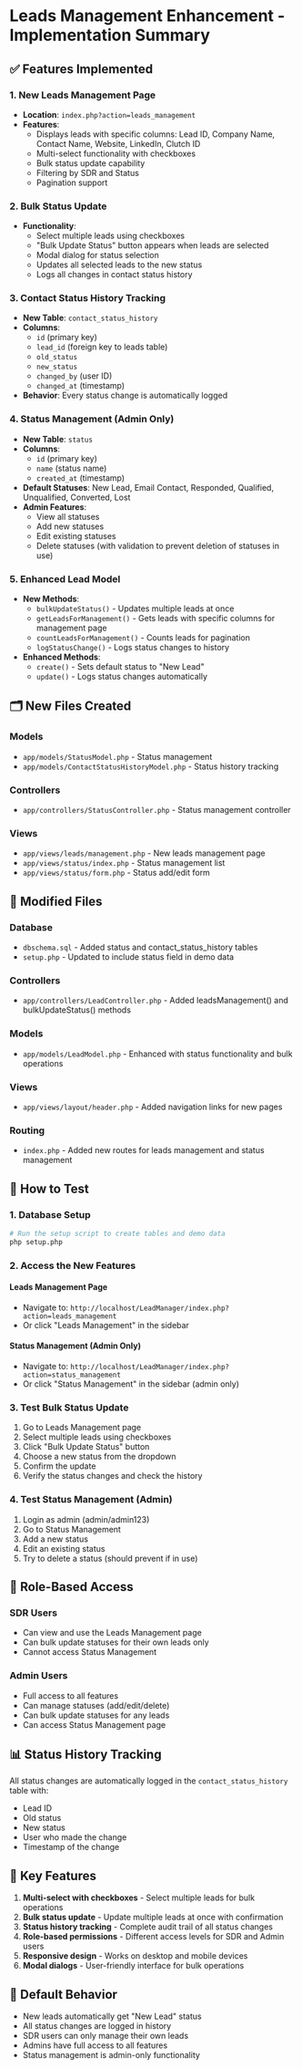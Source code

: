 # Leads Management Enhancement - Implementation Summary

## ✅ Features Implemented

### 1. New Leads Management Page
- **Location**: `index.php?action=leads_management`
- **Features**:
  - Displays leads with specific columns: Lead ID, Company Name, Contact Name, Website, LinkedIn, Clutch ID
  - Multi-select functionality with checkboxes
  - Bulk status update capability
  - Filtering by SDR and Status
  - Pagination support

### 2. Bulk Status Update
- **Functionality**:
  - Select multiple leads using checkboxes
  - "Bulk Update Status" button appears when leads are selected
  - Modal dialog for status selection
  - Updates all selected leads to the new status
  - Logs all changes in contact status history

### 3. Contact Status History Tracking
- **New Table**: `contact_status_history`
- **Columns**:
  - `id` (primary key)
  - `lead_id` (foreign key to leads table)
  - `old_status`
  - `new_status`
  - `changed_by` (user ID)
  - `changed_at` (timestamp)
- **Behavior**: Every status change is automatically logged

### 4. Status Management (Admin Only)
- **New Table**: `status`
- **Columns**:
  - `id` (primary key)
  - `name` (status name)
  - `created_at` (timestamp)
- **Default Statuses**: New Lead, Email Contact, Responded, Qualified, Unqualified, Converted, Lost
- **Admin Features**:
  - View all statuses
  - Add new statuses
  - Edit existing statuses
  - Delete statuses (with validation to prevent deletion of statuses in use)

### 5. Enhanced Lead Model
- **New Methods**:
  - `bulkUpdateStatus()` - Updates multiple leads at once
  - `getLeadsForManagement()` - Gets leads with specific columns for management page
  - `countLeadsForManagement()` - Counts leads for pagination
  - `logStatusChange()` - Logs status changes to history
- **Enhanced Methods**:
  - `create()` - Sets default status to "New Lead"
  - `update()` - Logs status changes automatically

## 🗂️ New Files Created

### Models
- `app/models/StatusModel.php` - Status management
- `app/models/ContactStatusHistoryModel.php` - Status history tracking

### Controllers
- `app/controllers/StatusController.php` - Status management controller

### Views
- `app/views/leads/management.php` - New leads management page
- `app/views/status/index.php` - Status management list
- `app/views/status/form.php` - Status add/edit form

## 🔧 Modified Files

### Database
- `dbschema.sql` - Added status and contact_status_history tables
- `setup.php` - Updated to include status field in demo data

### Controllers
- `app/controllers/LeadController.php` - Added leadsManagement() and bulkUpdateStatus() methods

### Models
- `app/models/LeadModel.php` - Enhanced with status functionality and bulk operations

### Views
- `app/views/layout/header.php` - Added navigation links for new pages

### Routing
- `index.php` - Added new routes for leads management and status management

## 🚀 How to Test

### 1. Database Setup
```bash
# Run the setup script to create tables and demo data
php setup.php
```

### 2. Access the New Features

#### Leads Management Page
- Navigate to: `http://localhost/LeadManager/index.php?action=leads_management`
- Or click "Leads Management" in the sidebar

#### Status Management (Admin Only)
- Navigate to: `http://localhost/LeadManager/index.php?action=status_management`
- Or click "Status Management" in the sidebar (admin only)

### 3. Test Bulk Status Update
1. Go to Leads Management page
2. Select multiple leads using checkboxes
3. Click "Bulk Update Status" button
4. Choose a new status from the dropdown
5. Confirm the update
6. Verify the status changes and check the history

### 4. Test Status Management (Admin)
1. Login as admin (admin/admin123)
2. Go to Status Management
3. Add a new status
4. Edit an existing status
5. Try to delete a status (should prevent if in use)

## 🔐 Role-Based Access

### SDR Users
- Can view and use the Leads Management page
- Can bulk update statuses for their own leads only
- Cannot access Status Management

### Admin Users
- Full access to all features
- Can manage statuses (add/edit/delete)
- Can bulk update statuses for any leads
- Can access Status Management page

## 📊 Status History Tracking

All status changes are automatically logged in the `contact_status_history` table with:
- Lead ID
- Old status
- New status
- User who made the change
- Timestamp of the change

## 🎯 Key Features

1. **Multi-select with checkboxes** - Select multiple leads for bulk operations
2. **Bulk status update** - Update multiple leads at once with confirmation
3. **Status history tracking** - Complete audit trail of all status changes
4. **Role-based permissions** - Different access levels for SDR and Admin users
5. **Responsive design** - Works on desktop and mobile devices
6. **Modal dialogs** - User-friendly interface for bulk operations

## 🔄 Default Behavior

- New leads automatically get "New Lead" status
- All status changes are logged in history
- SDR users can only manage their own leads
- Admins have full access to all features
- Status management is admin-only functionality
